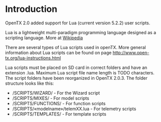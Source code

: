 # Introduction

OpenTX 2.0 added support for Lua (current version 5.2.2) user scripts.

Lua is a lightweight multi-paradigm programming language designed as a scripting language. More at [Wikipedia](http://wikipedia.org/wiki/Lua)

There are several types of Lua scripts used in openTX. More general information about Lua scripts can be found on page http://www.open-tx.org/lua-instructions.html

Lua scripts must be placed on SD card in correct folders and have an extension .lua. Maximum Lua script file name length is TODO characters. The script folders have been reorganized in OpenTX 2.0.3. The folder structure looks like this:
* /SCRIPTS/WIZARD/ - For the Wizard script
* /SCRIPTS/MIXES/ - For model scripts
* /SCRIPTS/FUNCTIONS/ - For function scripts
* /SCRIPTS/«modelname»/telemXX.lua - For telemetry scripts
* /SCRIPTS/TEMPLATES/ - For template scripts



